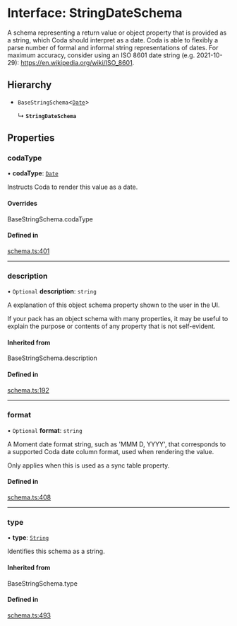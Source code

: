 # Interface: StringDateSchema

A schema representing a return value or object property that is provided as a string,
which Coda should interpret as a date. Coda is able to flexibly a parse number of formal
and informal string representations of dates. For maximum accuracy, consider using an
ISO 8601 date string (e.g. 2021-10-29): https://en.wikipedia.org/wiki/ISO_8601.

## Hierarchy

- `BaseStringSchema`<[`Date`](../enums/ValueHintType.md#date)\>

  ↳ **`StringDateSchema`**

## Properties

### codaType

• **codaType**: [`Date`](../enums/ValueHintType.md#date)

Instructs Coda to render this value as a date.

#### Overrides

BaseStringSchema.codaType

#### Defined in

[schema.ts:401](https://github.com/coda/packs-sdk/blob/main/schema.ts#L401)

___

### description

• `Optional` **description**: `string`

A explanation of this object schema property shown to the user in the UI.

If your pack has an object schema with many properties, it may be useful to
explain the purpose or contents of any property that is not self-evident.

#### Inherited from

BaseStringSchema.description

#### Defined in

[schema.ts:192](https://github.com/coda/packs-sdk/blob/main/schema.ts#L192)

___

### format

• `Optional` **format**: `string`

A Moment date format string, such as 'MMM D, YYYY', that corresponds to a supported Coda date column format,
used when rendering the value.

Only applies when this is used as a sync table property.

#### Defined in

[schema.ts:408](https://github.com/coda/packs-sdk/blob/main/schema.ts#L408)

___

### type

• **type**: [`String`](../enums/ValueType.md#string)

Identifies this schema as a string.

#### Inherited from

BaseStringSchema.type

#### Defined in

[schema.ts:493](https://github.com/coda/packs-sdk/blob/main/schema.ts#L493)
